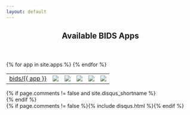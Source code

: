 ```yaml
---
layout: default
---
```

<article class="post-container post-container--single">
  <header class="post-header">
    <h1 class="post-title">Available BIDS Apps</h1>
  </header>

  <table>
  {% for app in site.apps %}
    <tr>
      <td><a href="http://github.com/BIDS-Apps/{{ app }}">bids/{{ app }}</a></td>
      <td><img src="https://img.shields.io/github/tag/BIDS-Apps/{{ app }}.svg?maxAge=2592000"></img></td>
      <td>
        <a href="http://github.com/BIDS-Apps/{{ app }}/issues?q=is%3Aopen+is%3Aissue+label%3Abug">
          <img src="https://img.shields.io/github/issues-raw/BIDS-Apps/{{ app }}/bug.svg?maxAge=2592000"></img>
        </a>
      </td>
      <td>
        <a href="https://circleci.com/gh/BIDS-Apps/{{ app }}/tree/master">
          <img src="https://img.shields.io/circleci/project/BIDS-Apps/{{ app }}/master.svg?maxAge=2592000"></img>
        </a>
      </td>
      <td>
        <a href="http://github.com/BIDS-Apps/{{ app }}/pulls">
          <img src="https://img.shields.io/github/issues-pr-raw/BIDS-Apps/{{ app }}/bug.svg?maxAge=2592000"></img>
        </a>
      </td>
      <td>
        <a href="https://hub.docker.com/r/bids/{{ app | downcase }}/">
          <img src="https://img.shields.io/docker/pulls/bids/{{ app | downcase }}.svg?maxAge=2592000"></img>
        </a>
      </td>
    </tr>
  {% endfor %}
  </table>
  {% if page.comments != false and site.disqus_shortname %}<section id="disqus_thread"></section><!-- /#disqus_thread -->{% endif %}
</article>
{% if page.comments != false %}{% include disqus.html %}{% endif %}
